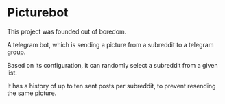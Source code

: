 # Picturebot

This project was founded out of boredom.

A telegram bot, which is sending a picture from a subreddit to a telegram group.

Based on its configuration, it can randomly select a subreddit from a given list.

It has a history of up to ten sent posts per subreddit, to prevent resending the same picture.
